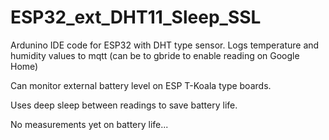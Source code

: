 # ESP32_ext_DHT11_Sleep_SSL

Ardunino IDE code for ESP32 with DHT type sensor. Logs temperature and humidity values to mqtt (can be to gbride to enable reading on Google Home)

Can monitor external battery level on ESP T-Koala type boards.

Uses deep sleep between readings to save battery life. 

No measurements yet on battery life...
